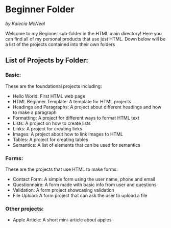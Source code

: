 # Beginner Folder 
<em>by Kalecia McNeal</em>

Welcome to my Beginner sub-folder in the HTML main directory! Here you can find all of my personal products that use just HTML. Down below will be a list of the projects contained into their own folders

## List of Projects by Folder: 

### Basic: 
These are the foundational projects including: 
- Hello World: First HTML web page
- HTML Beginner Template: A template for HTML projects
- Headings and Paragraphs: A project about different headings and how to make a paragraph
- Formatting: A project for different ways to format HTML text 
- Lists: A project on how to create lists 
- Links: A project for creating links 
- Images: A project about how to link images to HTML
- Tables: A project for creating tables 
- Semantics: A list of elements that can be used for semantics

### Forms: 
These are the projects that use HTML to make forms: 
- Contact Form: A simple form using the user name, phone and email
- Questionnaire: A form made with basic info from user and questions  
- Validation: A form project showcasing validation
- File Upload: A form project that can ask the user to upload a file 

### Other projects: 
- Apple Article: A short mini-article about apples 